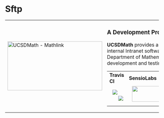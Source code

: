 # Sftp
<table border="0">
  <tr>
    <td width="310"><img height="160" width="310"alt="UCSDMath - Mathlink" src="https://github.com/ucsdmath/Testing/blob/master/ucsdmath-logo.png"></td>
    <td><h3>A Development Project in PHP</h3><p><strong>UCSDMath</strong> provides a testing framework for general internal Intranet software applications for the UCSD, Department of Mathematics. This is used for development and testing only. [not for production]</p>

<table width="550"><tr><td width="120"><b>Travis CI</b></td><td width="250"><b>SensioLabs</b></td><td width="180"><b>Dependencies</b></td></tr><tr>
    <td width="120" align="center">
        <a href="https://travis-ci.org/ucsdmath/Sftp">
        <img src="https://travis-ci.org/ucsdmath/Sftp.svg?branch=master" style="float: left; margin: 0px 0px 10px 10px;"></a><br>
        <a href="https://www.codacy.com/app/ucsdmath-project/Sftp">
        <img src="https://api.codacy.com/project/badge/Grade/29d0f1527e844c13923607a072e52ef1"></a></td>
    <td width="250" align="center">
        <a href="https://insight.sensiolabs.com/projects/87999cd1-7de4-4085-a642-9d7c7beb54f0">
        <img src="https://insight.sensiolabs.com/projects/87999cd1-7de4-4085-a642-9d7c7beb54f0/big.png" style="float: right; margin: 0px 0px 10px 10px;" width="212" height="51"></a></td>
    <td width="180" align="center">
        <a href='https://www.versioneye.com/user/projects/577fbb8b5bb1390038414460'>
        <img src='https://www.versioneye.com/user/projects/577fbb8b5bb1390038414460/badge.png?style=flat" style="float:left;margin:0px 0px 10px 10px;"></a><br>
        <a href="https://codeclimate.com/github/ucsdmath/Sftp">
        <img src="https://codeclimate.com/github/ucsdmath/Sftp/badges/gpa.svg"></a>
</td></tr></table></td></tr></table>
<table width="880"><tr><td width="116" align="center"><b>Scrutinizer</b></td><td width="112" align="center"><b>Latest</b></td><td width="108" align="center"><b>PHP</b></td><td width="150" align="center"><b>Usage</b></td><td width="142" align="center"><b>Development</b></td><td width="142" align="center"><b>Code Quality</b></td><td width="110" align="center"><b>License</b></td></tr><tr>
    <td valign="top" width="116" align="center">
        <a href="https://scrutinizer-ci.com/g/ucsdmath/Sftp/build-status/master">
        <img src="https://scrutinizer-ci.com/g/ucsdmath/Sftp/badges/build.png?b=master"></a></td>
    <td valign="top" width="112" align="center">
        <a href="https://packagist.org/packages/ucsdmath/Sftp">
        <img src="https://poser.pugx.org/ucsdmath/Sftp/v/stable"></a></td>
    <td valign="top" width="108" align="center">
        <a href="https://php.net/">
        <img src="https://img.shields.io/badge/php-%3E%3D%207.0-8892BF.svg"></a></td>
    <td valign="top" width="150" align="center">
        <a href="https://packagist.org/packages/ucsdmath/Sftp">
        <img src="https://poser.pugx.org/ucsdmath/Sftp/downloads"></a></td>
    <td valign="top" width="142" align="center">
        <a href="https://packagist.org/packages/ucsdmath/Sftp">
        <img src="https://poser.pugx.org/ucsdmath/Sftp/v/unstable"></a></td>
    <td valign="top" width="142" align="center">
        <a href="https://scrutinizer-ci.com/g/ucsdmath/Sftp/?branch=master">
        <img src="https://scrutinizer-ci.com/g/ucsdmath/Sftp/badges/quality-score.png?b=master"></a></td>
    <td valign="top" width="110" align="center">
        <a href="https://packagist.org/packages/ucsdmath/Sftp">
        <img src="https://poser.pugx.org/ucsdmath/Sftp/license"></a></td>
</tr></table>

Sftp is a testing and development library only. This is not to be used in a production.
Many features of this component have not been developed but are planned for future implementation.  UCSDMath components are written to be adapters of great developments such as Symfony, Twig, Doctrine, etc. This is a learning and experimental library only.

Copy this software from:
- [Packagist.org](https://packagist.org/packages/ucsdmath/Sftp)
- [Github.com](https://github.com/ucsdmath/Sftp)

## Installation using [Composer](http://getcomposer.org/)
You can install the class ```Sftp``` with Composer and Packagist by
adding the ucsdmath/sftp package to your composer.json file:

```
"require": {
    "php": "^7.0",
    "ucsdmath/sftp": "dev-master"
},
```
Or you can add the class directly from the terminal prompt:

```bash
$ composer require ucsdmath/sftp
```

## Usage

``` php
$sftp = new \UCSDMath\Sftp\Sftp();
```

## Documentation

No documentation site available at this time.
<!-- [Check out the documentation](http://math.ucsd.edu/~deisner/documentation/Sftp/) -->

## Testing

``` bash
$ phpunit
```

## Contributing

Please see [CONTRIBUTING](CONTRIBUTING.md) for details.

## Security

If you discover any security related issues, please email deisner@ucsd.edu instead of using the issue tracker.

## Credits

- [Daryl Eisner](https://github.com/UCSDMath)
- [All Contributors](../../contributors)

## License

The MIT License (MIT). Please see [License File](LICENSE) for more information.
